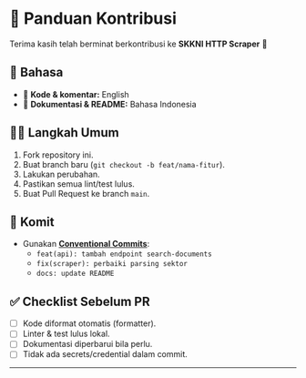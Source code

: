 # 🤝 Panduan Kontribusi

Terima kasih telah berminat berkontribusi ke **SKKNI HTTP Scraper** 🚀

## 📌 Bahasa
- 📝 **Kode & komentar:** English
- 📄 **Dokumentasi & README:** Bahasa Indonesia

## 🧑‍💻 Langkah Umum
1. Fork repository ini.
2. Buat branch baru (`git checkout -b feat/nama-fitur`).
3. Lakukan perubahan.
4. Pastikan semua lint/test lulus.
5. Buat Pull Request ke branch `main`.

## 📝 Komit
- Gunakan **[Conventional Commits](https://www.conventionalcommits.org/)**:
  - `feat(api): tambah endpoint search-documents`
  - `fix(scraper): perbaiki parsing sektor`
  - `docs: update README`

## ✅ Checklist Sebelum PR
- [ ] Kode diformat otomatis (formatter).
- [ ] Linter & test lulus lokal.
- [ ] Dokumentasi diperbarui bila perlu.
- [ ] Tidak ada secrets/credential dalam commit.

---
